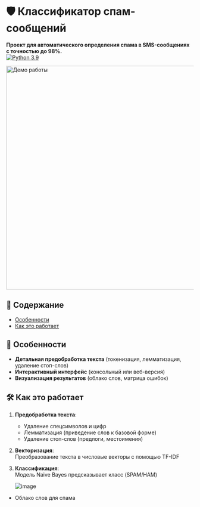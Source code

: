 # 🛡️ Классификатор спам-сообщений



**Проект для автоматического определения спама в SMS-сообщениях с точностью до 98%.**  
[![Python 3.9](https://img.shields.io/badge/Python-3.9-blue)](https://www.python.org/)



<img src="https://raw.githubusercontent.com/yourusername/spam-classifier/main/images/demo.gif" width="600" alt="Демо работы">

## 📖 Содержание
- [Особенности](#-особенности)
- [Как это работает](#-как-это-работает)

## 🌟 Особенности
- **Детальная предобработка текста** (токенизация, лемматизация, удаление стоп-слов)
- **Интерактивный интерфейс** (консольный или веб-версия)
- **Визуализация результатов** (облако слов, матрица ошибок)

## 🛠 Как это работает
1. **Предобработка текста**:  
   - Удаление спецсимволов и цифр
   - Лемматизация (приведение слов к базовой форме)
   - Удаление стоп-слов (предлоги, местоимения)
   
2. **Векторизация**:  
   Преобразование текста в числовые векторы с помощью TF-IDF

3. **Классификация**:  
   Модель Naive Bayes предсказывает класс (SPAM/HAM)

   ![image](https://github.com/user-attachments/assets/1f88610d-4554-4c09-8a67-12eac671f1f0)

- Облако слов для спама

